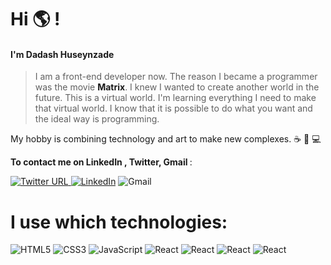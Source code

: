 

# Hi 🌎 !
####  I'm  Dadash Huseynzade
> I am a front-end developer now. The reason I became a programmer was the movie **<a>Matrix</a>**. I knew I wanted to create another world in the future. This is a virtual world. I'm learning everything I need to make that virtual world. I know that it is possible to do what you want and the ideal way is programming. 
    
My hobby is combining technology and art to make new complexes. ☕ 🌟 💻

   

  <b>To contact me on  LinkedIn , Twitter, Gmail </b> : 



[![Twitter URL](https://img.shields.io/twitter/url/https/twitter.com/dadashussein.svg?style=social&label=Follow%20%40dadashussein)](https://twitter.com/dadashussein)<a href="https://www.linkedin.com/in/dadash-huseynzada-501524255/" rel="nofollow noreferrer"> ![LinkedIn](https://img.shields.io/badge/linkedin-%230077B5.svg?style=for-the-social&logo=linkedin&logoColor=white)</a> ![Gmail](https://img.shields.io/badge/Gmail-D14836?style=for-the-social&logo=gmail&logoColor=white)

# I use which technologies:

![HTML5](https://img.shields.io/badge/html5-%23E34F26.svg?style=for-the-badge&logo=html5&logoColor=white) ![CSS3](https://img.shields.io/badge/css3-%231572B6.svg?style=for-the-badge&logo=css3&logoColor=white) ![JavaScript](https://img.shields.io/badge/javascript-%23323330.svg?style=for-the-badge&logo=javascript&logoColor=%23F7DF1E)  ![React](https://img.shields.io/badge/react-%2320232a.svg?style=for-the-badge&logo=react&logoColor=%2361DAFB)
![React](https://shields.io/badge/react-hook-blue?logo=react&style=plastic)
![React](https://shields.io/badge/react-context-blue?logo=react&style=plastic)
![React](https://shields.io/badge/react-router-blue?logo=react&style=plastic)





